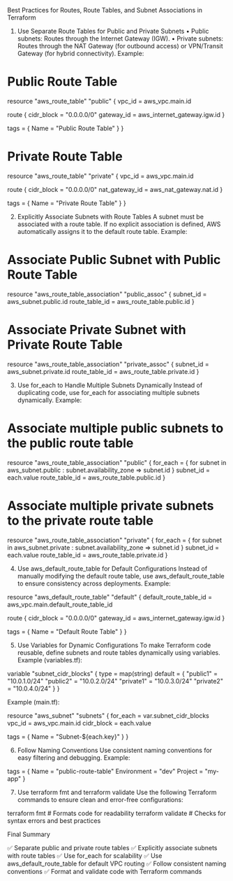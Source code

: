 Best Practices for Routes, Route Tables, and Subnet Associations in Terraform
1. Use Separate Route Tables for Public and Private Subnets
• Public subnets: Routes through the Internet Gateway (IGW).
• Private subnets: Routes through the NAT Gateway (for outbound access) or VPN/Transit Gateway (for hybrid connectivity).
Example:

# Public Route Table
resource "aws_route_table" "public" {
  vpc_id = aws_vpc.main.id

  route {
    cidr_block = "0.0.0.0/0"
    gateway_id = aws_internet_gateway.igw.id
  }

  tags = {
    Name = "Public Route Table"
  }
}

# Private Route Table
resource "aws_route_table" "private" {
  vpc_id = aws_vpc.main.id

  route {
    cidr_block = "0.0.0.0/0"
    nat_gateway_id = aws_nat_gateway.nat.id
  }

  tags = {
    Name = "Private Route Table"
  }
}

2. Explicitly Associate Subnets with Route Tables
A subnet must be associated with a route table. If no explicit association is defined, AWS automatically assigns it to the default route table.
Example:

# Associate Public Subnet with Public Route Table
resource "aws_route_table_association" "public_assoc" {
  subnet_id      = aws_subnet.public.id
  route_table_id = aws_route_table.public.id
}

# Associate Private Subnet with Private Route Table
resource "aws_route_table_association" "private_assoc" {
  subnet_id      = aws_subnet.private.id
  route_table_id = aws_route_table.private.id
}

3. Use for_each to Handle Multiple Subnets Dynamically
Instead of duplicating code, use for_each for associating multiple subnets dynamically.
Example:

# Associate multiple public subnets to the public route table
resource "aws_route_table_association" "public" {
  for_each       = { for subnet in aws_subnet.public : subnet.availability_zone => subnet.id }
  subnet_id      = each.value
  route_table_id = aws_route_table.public.id
}

# Associate multiple private subnets to the private route table
resource "aws_route_table_association" "private" {
  for_each       = { for subnet in aws_subnet.private : subnet.availability_zone => subnet.id }
  subnet_id      = each.value
  route_table_id = aws_route_table.private.id
}

4. Use aws_default_route_table for Default Configurations
Instead of manually modifying the default route table, use aws_default_route_table to ensure consistency across deployments.
Example:

resource "aws_default_route_table" "default" {
  default_route_table_id = aws_vpc.main.default_route_table_id

  route {
    cidr_block = "0.0.0.0/0"
    gateway_id = aws_internet_gateway.igw.id
  }

  tags = {
    Name = "Default Route Table"
  }
}

5. Use Variables for Dynamic Configurations
To make Terraform code reusable, define subnets and route tables dynamically using variables.
Example (variables.tf):

variable "subnet_cidr_blocks" {
  type = map(string)
  default = {
    "public1"  = "10.0.1.0/24"
    "public2"  = "10.0.2.0/24"
    "private1" = "10.0.3.0/24"
    "private2" = "10.0.4.0/24"
  }
}

Example (main.tf):

resource "aws_subnet" "subnets" {
  for_each   = var.subnet_cidr_blocks
  vpc_id     = aws_vpc.main.id
  cidr_block = each.value

  tags = {
    Name = "Subnet-${each.key}"
  }
}

6. Follow Naming Conventions
Use consistent naming conventions for easy filtering and debugging. Example:

tags = {
  Name        = "public-route-table"
  Environment = "dev"
  Project     = "my-app"
}

7. Use terraform fmt and terraform validate
Use the following Terraform commands to ensure clean and error-free configurations:

terraform fmt      # Formats code for readability
terraform validate # Checks for syntax errors and best practices

Final Summary

✅ Separate public and private route tables
✅ Explicitly associate subnets with route tables
✅ Use for_each for scalability
✅ Use aws_default_route_table for default VPC routing
✅ Follow consistent naming conventions
✅ Format and validate code with Terraform commands

